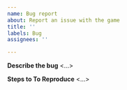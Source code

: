 ```yaml
---
name: Bug report
about: Report an issue with the game
title: ''
labels: Bug
assignees: ''

---
```


**Describe the bug**
<...>

**Steps to To Reproduce**
<...>
